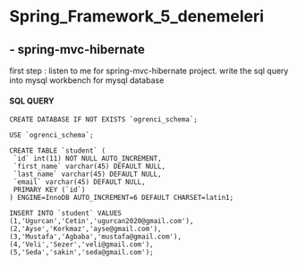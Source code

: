 # Spring_Framework_5_denemeleri

## - 	spring-mvc-hibernate
first step : listen to me for spring-mvc-hibernate project. write the sql query into mysql workbench for mysql database
#### SQL QUERY
```
CREATE DATABASE IF NOT EXISTS `ogrenci_schema`;

USE `ogrenci_schema`;

CREATE TABLE `student` (
 `id` int(11) NOT NULL AUTO_INCREMENT,
 `first_name` varchar(45) DEFAULT NULL,
 `last_name` varchar(45) DEFAULT NULL,
 `email` varchar(45) DEFAULT NULL,
 PRIMARY KEY (`id`)
) ENGINE=InnoDB AUTO_INCREMENT=6 DEFAULT CHARSET=latin1;

INSERT INTO `student` VALUES 
(1,'Ugurcan','Cetin','ugurcan2020@gmail.com'),
(2,'Ayse','Korkmaz','ayse@gmail.com'),
(3,'Mustafa','Agbaba','mustafa@gmail.com'),
(4,'Veli','Sezer','veli@gmail.com'),
(5,'Seda','sakin','seda@gmail.com');
```
